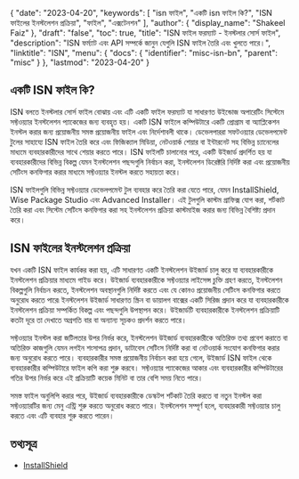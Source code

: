 {
  "date": "2023-04-20",
  "keywords": [
"isn ফাইল",
"একটি isn ফাইল কি?",
"ISN ফাইলের ইনস্টলেশন প্রক্রিয়া",
"ফাইল",
"এক্সটেনশন"
],
  "author": {
    "display_name": "Shakeel Faiz"
},
  "draft": "false",
  "toc": true,
  "title": "ISN ফাইল ফরম্যাট - ইনস্টলার সোর্স ফাইল",
  "description": "ISN ফর্ম্যাট এবং API সম্পর্কে জানুন যেগুলি ISN ফাইল তৈরি এবং খুলতে পারে।",
  "linktitle": "ISN",
  "menu": {
    "docs": {
      "identifier": "misc-isn-bn",
      "parent": "misc"
}
},
  "lastmod": "2023-04-20"
}

## একটি ISN ফাইল কি?

ISN বলতে ইনস্টলার সোর্স ফাইল বোঝায় এবং এটি একটি ফাইল ফরম্যাট যা সাধারণত উইন্ডোজ অপারেটিং সিস্টেমে সফ্টওয়্যার ইনস্টলেশন প্যাকেজের জন্য ব্যবহৃত হয়। একটি ISN ফাইলে কম্পিউটারে একটি প্রোগ্রাম বা অ্যাপ্লিকেশন ইনস্টল করার জন্য প্রয়োজনীয় সমস্ত প্রয়োজনীয় ফাইল এবং নির্দেশাবলী থাকে। ডেভেলপাররা সফটওয়্যার ডেভেলপমেন্ট টুলের সাহায্যে ISN ফাইল তৈরি করে এবং ফিজিক্যাল মিডিয়া, নেটওয়ার্ক শেয়ার বা ইন্টারনেট সহ বিভিন্ন চ্যানেলের মাধ্যমে ব্যবহারকারীদের সাথে শেয়ার করতে পারে। ISN ফাইলটি চালানোর পরে, একটি উইজার্ড প্রদর্শিত হয় যা ব্যবহারকারীদের বিভিন্ন বিকল্প যেমন ইনস্টলেশন পছন্দগুলি নির্বাচন করা, ইনস্টলেশন ডিরেক্টরি নির্দিষ্ট করা এবং প্রয়োজনীয় সেটিংস কনফিগার করার মাধ্যমে সফ্টওয়্যার ইনস্টল করতে সহায়তা করে।

ISN ফাইলগুলি বিভিন্ন সফ্টওয়্যার ডেভেলপমেন্ট টুল ব্যবহার করে তৈরি করা যেতে পারে, যেমন InstallShield, Wise Package Studio এবং Advanced Installer। এই টুলগুলি কাস্টম গ্রাফিক্স যোগ করা, শর্টকাট তৈরি করা এবং সিস্টেম সেটিংস কনফিগার করা সহ ইনস্টলেশন প্রক্রিয়া কাস্টমাইজ করার জন্য বিভিন্ন বৈশিষ্ট্য প্রদান করে।

## ISN ফাইলের ইনস্টলেশন প্রক্রিয়া

যখন একটি ISN ফাইল কার্যকর করা হয়, এটি সাধারণত একটি ইনস্টলেশন উইজার্ড চালু করে যা ব্যবহারকারীকে ইনস্টলেশন প্রক্রিয়ার মাধ্যমে গাইড করে। উইজার্ড ব্যবহারকারীকে সফ্টওয়্যার লাইসেন্স চুক্তি গ্রহণ করতে, ইনস্টলেশন বিকল্পগুলি নির্বাচন করতে, ইনস্টলেশন অবস্থানগুলি নির্দিষ্ট করতে এবং যে কোনও প্রয়োজনীয় সেটিংস কনফিগার করতে অনুরোধ করতে পারে৷ ইনস্টলেশন উইজার্ড সাধারণত স্ক্রিন বা ডায়ালগ বাক্সের একটি সিরিজ প্রদান করে যা ব্যবহারকারীকে ইনস্টলেশন প্রক্রিয়া সম্পর্কিত বিকল্প এবং পছন্দগুলি উপস্থাপন করে। উইজার্ডটি ব্যবহারকারীকে ইনস্টলেশন প্রক্রিয়াটি কতটা দূরে তা দেখাতে অগ্রগতি বার বা অন্যান্য সূচকও প্রদর্শন করতে পারে।

সফ্টওয়্যার ইনস্টল করা জটিলতার উপর নির্ভর করে, ইনস্টলেশন উইজার্ড ব্যবহারকারীকে অতিরিক্ত তথ্য প্রবেশ করাতে বা অতিরিক্ত কাজগুলি যেমন লগইন শংসাপত্র প্রদান, ডাটাবেস সেটিংস নির্দিষ্ট করা বা নেটওয়ার্ক সংযোগ কনফিগার করার জন্য অনুরোধ করতে পারে। ব্যবহারকারীর সমস্ত প্রয়োজনীয় নির্বাচন করা হয়ে গেলে, উইজার্ড ISN ফাইল থেকে ব্যবহারকারীর কম্পিউটারে ফাইল কপি করা শুরু করবে। সফ্টওয়্যার প্যাকেজের আকার এবং ব্যবহারকারীর কম্পিউটারের গতির উপর নির্ভর করে এই প্রক্রিয়াটি কয়েক মিনিট বা তার বেশি সময় নিতে পারে।

সমস্ত ফাইল অনুলিপি করার পরে, উইজার্ড ব্যবহারকারীকে ডেস্কটপ শর্টকাট তৈরি করতে বা নতুন ইনস্টল করা সফ্টওয়্যারটির জন্য মেনু এন্ট্রি শুরু করতে অনুরোধ করতে পারে। ইনস্টলেশন সম্পূর্ণ হলে, ব্যবহারকারী সফ্টওয়্যার চালু করতে এবং এটি ব্যবহার শুরু করতে পারেন।

## তথ্যসূত্র
* [InstallShield](https://www.revenera.com/install/products/installshield)


